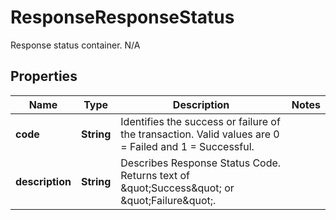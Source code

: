 

# ResponseResponseStatus

Response status container.  N/A

## Properties

| Name | Type | Description | Notes |
|------------ | ------------- | ------------- | -------------|
|**code** | **String** | Identifies the success or failure of the transaction. Valid values are 0 &#x3D; Failed and 1 &#x3D; Successful. |  |
|**description** | **String** | Describes Response Status Code.  Returns text of \&quot;Success\&quot; or \&quot;Failure\&quot;. |  |



